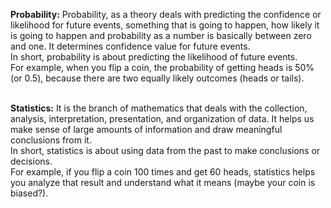 <b>Probability:</b> Probability, as a theory deals with predicting the confidence or likelihood for future events, something that is going to happen, how likely it is going to happen and probability as a 
number is basically between zero and one. It determines confidence value for future events.<br>
In short, probability is about predicting the likelihood of future events.<br>
For example, when you flip a coin, the probability of getting heads is 50% (or 0.5), because there are two equally likely outcomes (heads or tails).
<br><br>

<b>Statistics:</b> It is the branch of mathematics that deals with the collection, analysis, interpretation, presentation, and organization of data. It helps us make sense of large amounts of information and draw 
meaningful conclusions from it.<br>
In short, statistics is about using data from the past to make conclusions or decisions.<br>
For example, if you flip a coin 100 times and get 60 heads, statistics helps you analyze that result and understand what it means (maybe your coin is biased?).
